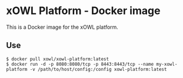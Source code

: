 # xOWL Platform - Docker image #

This is a Docker image for the xOWL platform.

## Use ##

```
$ docker pull xowl/xowl-platform:latest
$ docker run -d -p 8080:8080/tcp -p 8443:8443/tcp --name my-xowl-platform -v /path/to/host/config:/config xowl-platform:latest
```
